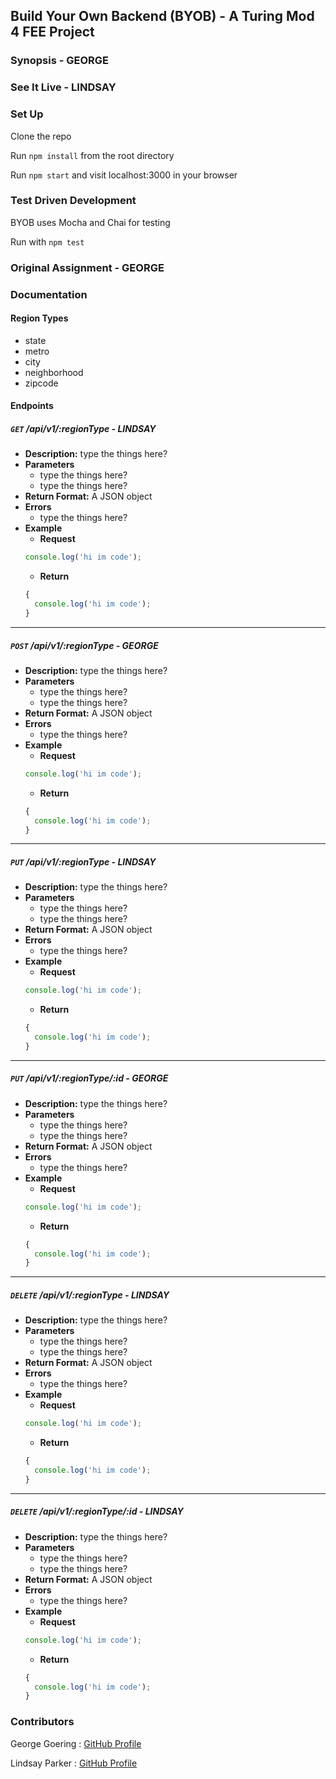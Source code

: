 ## Build Your Own Backend (BYOB) - A Turing Mod 4 FEE Project

### Synopsis - GEORGE
<!-- This project converts user-provided long URLs and converts them to short URLs while saving them to a selected folder.  It is built on the front-end with jQuery and the back-end with Node/Express, knex, and PostgreSQL.

Design inspiration came from [@ToshTak](https://dribbble.com/ToshTak) on [Dribble](https://dribbble.com/shots/2040722-Engage-Prague-2015/attachments/362802). -->

### See It Live - LINDSAY
<!-- [Jet Fuel](https://lwp-jetfuel.herokuapp.com) on Heroku -->

### Set Up

Clone the repo

Run `npm install` from the root directory

Run `npm start` and visit localhost:3000 in your browser

### Test Driven Development
BYOB uses Mocha and Chai for testing

Run with `npm test`

### Original Assignment - GEORGE

<!-- [Jet Fuel](http://frontend.turing.io/projects/jet-fuel.html) from the Turing School of Software & Design -->

### Documentation
#### Region Types
  - state
  - metro
  - city
  - neighborhood
  - zipcode

#### Endpoints

##### `GET` /api/v1/:regionType - LINDSAY
  - **Description:** type the things here?
  - **Parameters**
    - type the things here?
    - type the things here?
  - **Return Format:** A JSON object
  - **Errors**
    - type the things here?
  - **Example**
    - **Request**
    ```javascript
    console.log('hi im code');
    ```
    - **Return**
    ```javascript
    {
      console.log('hi im code');
    }
    ```
---

##### `POST` /api/v1/:regionType - GEORGE
  - **Description:** type the things here?
  - **Parameters**
    - type the things here?
    - type the things here?
  - **Return Format:** A JSON object
  - **Errors**
    - type the things here?
  - **Example**
    - **Request**
    ```javascript
    console.log('hi im code');
    ```
    - **Return**
    ```javascript
    {
      console.log('hi im code');
    }
    ```
  
---

##### `PUT` /api/v1/:regionType - LINDSAY
  - **Description:** type the things here?
  - **Parameters**
    - type the things here?
    - type the things here?
  - **Return Format:** A JSON object
  - **Errors**
    - type the things here?
  - **Example**
    - **Request**
    ```javascript
    console.log('hi im code');
    ```
    - **Return**
    ```javascript
    {
      console.log('hi im code');
    }
    ```
---

##### `PUT` /api/v1/:regionType/:id - GEORGE
  - **Description:** type the things here?
  - **Parameters**
    - type the things here?
    - type the things here?
  - **Return Format:** A JSON object
  - **Errors**
    - type the things here?
  - **Example**
    - **Request**
    ```javascript
    console.log('hi im code');
    ```
    - **Return**
    ```javascript
    {
      console.log('hi im code');
    }
    ```
  
---

##### `DELETE` /api/v1/:regionType - LINDSAY
  - **Description:** type the things here?
  - **Parameters**
    - type the things here?
    - type the things here?
  - **Return Format:** A JSON object
  - **Errors**
    - type the things here?
  - **Example**
    - **Request**
    ```javascript
    console.log('hi im code');
    ```
    - **Return**
    ```javascript
    {
      console.log('hi im code');
    }
    ```
  
---

##### `DELETE` /api/v1/:regionType/:id - LINDSAY
  - **Description:** type the things here?
  - **Parameters**
    - type the things here?
    - type the things here?
  - **Return Format:** A JSON object
  - **Errors**
    - type the things here?
  - **Example**
    - **Request**
    ```javascript
    console.log('hi im code');
    ```
    - **Return**
    ```javascript
    {
      console.log('hi im code');
    }
    ```
  



### Contributors

George Goering : [GitHub Profile](https://github.com/ggoering)

Lindsay Parker : [GitHub Profile](https://github.com/lindsaywparker)
